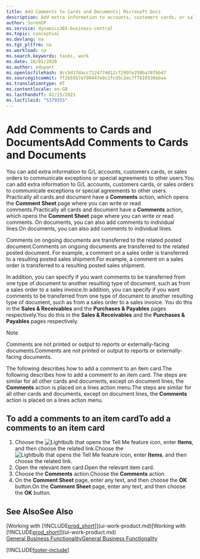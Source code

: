 ```yaml
---
title: Add Comments to Cards and Documents| Microsoft Docs
description: Add extra information to accounts, customers cards, or sales orders to communicate agreements, such as a special price or delivery method, to other users.
author: SorenGP
ms.service: dynamics365-business-central
ms.topic: conceptual
ms.devlang: na
ms.tgt_pltfrm: na
ms.workload: na
ms.search.keywords: tasks, work
ms.date: 10/01/2020
ms.author: edupont
ms.openlocfilehash: 8cc5d17dacc7124774012cf299fe250ba78fbb47
ms.sourcegitcommit: ff2b55b7e790447e0c1fcd5c2ec7f7610338ebaa
ms.translationtype: HT
ms.contentlocale: en-GB
ms.lasthandoff: 02/15/2021
ms.locfileid: "5379355"
---
```

# <a name="add-comments-to-cards-and-documents"></a><span data-ttu-id="395b6-103">Add Comments to Cards and Documents</span><span class="sxs-lookup"><span data-stu-id="395b6-103">Add Comments to Cards and Documents</span></span>
<span data-ttu-id="395b6-104">You can add extra information to G/L accounts, customers cards, or sales orders to communicate exceptions or special agreements to other users.</span><span class="sxs-lookup"><span data-stu-id="395b6-104">You can add extra information to G/L accounts, customers cards, or sales orders to communicate exceptions or special agreements to other users.</span></span>
<span data-ttu-id="395b6-105">Practically all cards and document have a **Comments** action, which opens the **Comment Sheet** page where you can write or read comments.</span><span class="sxs-lookup"><span data-stu-id="395b6-105">Practically all cards and document have a **Comments** action, which opens the **Comment Sheet** page where you can write or read comments.</span></span> <span data-ttu-id="395b6-106">On documents, you can also add comments to individual lines.</span><span class="sxs-lookup"><span data-stu-id="395b6-106">On documents, you can also add comments to individual lines.</span></span>

<span data-ttu-id="395b6-107">Comments on ongoing documents are transferred to the related posted document.</span><span class="sxs-lookup"><span data-stu-id="395b6-107">Comments on ongoing documents are transferred to the related posted document.</span></span> <span data-ttu-id="395b6-108">For example, a comment on a sales order is transferred to a resulting posted sales shipment.</span><span class="sxs-lookup"><span data-stu-id="395b6-108">For example, a comment on a sales order is transferred to a resulting posted sales shipment.</span></span>

<span data-ttu-id="395b6-109">In addition, you can specify if you want comments to be transferred from one type of document to another resulting type of document, such as from a sales order to a sales invoice.</span><span class="sxs-lookup"><span data-stu-id="395b6-109">In addition, you can specify if you want comments to be transferred from one type of document to another resulting type of document, such as from a sales order to a sales invoice.</span></span> <span data-ttu-id="395b6-110">You do this in the **Sales & Receivables** and the **Purchases & Payables** pages respectively.</span><span class="sxs-lookup"><span data-stu-id="395b6-110">You do this in the **Sales & Receivables** and the **Purchases & Payables** pages respectively.</span></span>

> [!NOTE]
> <span data-ttu-id="395b6-111">Comments are not printed or output to reports or externally-facing documents.</span><span class="sxs-lookup"><span data-stu-id="395b6-111">Comments are not printed or output to reports or externally-facing documents.</span></span>

<span data-ttu-id="395b6-112">The following describes how to add a comment to an item card.</span><span class="sxs-lookup"><span data-stu-id="395b6-112">The following describes how to add a comment to an item card.</span></span> <span data-ttu-id="395b6-113">The steps are similar for all other cards and documents, except on document lines, the **Comments** action is placed on a lines action menu.</span><span class="sxs-lookup"><span data-stu-id="395b6-113">The steps are similar for all other cards and documents, except on document lines, the **Comments** action is placed on a lines action menu.</span></span>

## <a name="to-add-a-comments-to-an-item-card"></a><span data-ttu-id="395b6-114">To add a comments to an item card</span><span class="sxs-lookup"><span data-stu-id="395b6-114">To add a comments to an item card</span></span>
1. <span data-ttu-id="395b6-115">Choose the ![Lightbulb that opens the Tell Me feature](media/ui-search/search_small.png "Tell me what you want to do") icon, enter **Items**, and then choose the related link.</span><span class="sxs-lookup"><span data-stu-id="395b6-115">Choose the ![Lightbulb that opens the Tell Me feature](media/ui-search/search_small.png "Tell me what you want to do") icon, enter **Items**, and then choose the related link.</span></span>
2. <span data-ttu-id="395b6-116">Open the relevant item card.</span><span class="sxs-lookup"><span data-stu-id="395b6-116">Open the relevant item card.</span></span>
3. <span data-ttu-id="395b6-117">Choose the **Comments** action.</span><span class="sxs-lookup"><span data-stu-id="395b6-117">Choose the **Comments** action.</span></span>
4. <span data-ttu-id="395b6-118">On the **Comment Sheet** page, enter any text, and then choose the **OK** button.</span><span class="sxs-lookup"><span data-stu-id="395b6-118">On the **Comment Sheet** page, enter any text, and then choose the **OK** button.</span></span>

## <a name="see-also"></a><span data-ttu-id="395b6-119">See Also</span><span class="sxs-lookup"><span data-stu-id="395b6-119">See Also</span></span>
<span data-ttu-id="395b6-120">[Working with [!INCLUDE[prod_short](includes/prod_short.md)]](ui-work-product.md)</span><span class="sxs-lookup"><span data-stu-id="395b6-120">[Working with [!INCLUDE[prod_short](includes/prod_short.md)]](ui-work-product.md)</span></span>  
[<span data-ttu-id="395b6-121">General Business Functionality</span><span class="sxs-lookup"><span data-stu-id="395b6-121">General Business Functionality</span></span>](ui-across-business-areas.md)


[!INCLUDE[footer-include](includes/footer-banner.md)]